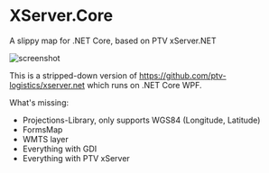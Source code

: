 # XServer.Core
A slippy map for .NET Core, based on PTV xServer.NET

![screenshot](https://rawcdn.githack.com/oliverheilig/XServer.Core/d42e7b0e5bc92e86a2db6890ec796ba12fc7a87b/Screenshot.jpg)

This is a stripped-down version of https://github.com/ptv-logistics/xserver.net which runs on .NET Core WPF. 

What's missing:

* Projections-Library, only supports WGS84 (Longitude, Latitude) 
* FormsMap
* WMTS layer
* Everything with GDI
* Everything with PTV xServer
